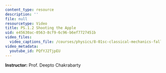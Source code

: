 ```yaml
---
content_type: resource
description: ''
file: null
resourcetype: Video
title: PS.1.2 Shooting the Apple
uid: e45630ac-0563-8cf9-6c96-b6ef7727451b
video_files:
  video_captions_file: /courses/physics/8-01sc-classical-mechanics-fall-2016/week-1-kinematics/ps.1.2-shooting-the-apple/ps.1.2-shooting-the-apple/PQfYJ2TjpEU.vtt
video_metadata:
  youtube_id: PQfYJ2TjpEU
---
```


**Instructor:** Prof. Deepto Chakrabarty